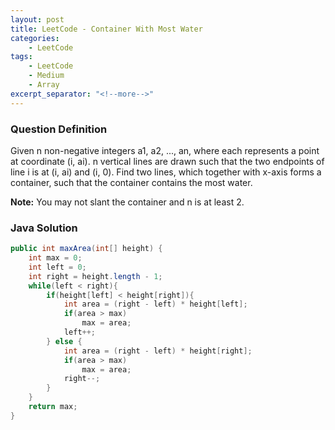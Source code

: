 ```yaml
---
layout: post
title: LeetCode - Container With Most Water
categories:
    - LeetCode
tags:
    - LeetCode
    - Medium
    - Array
excerpt_separator: "<!--more-->"
---
```


### Question Definition

Given n non-negative integers a1, a2, ..., an, where each represents a point at coordinate (i, ai). n vertical lines are drawn such that the two endpoints of line i is at (i, ai) and (i, 0). Find two lines, which together with x-axis forms a container, such that the container contains the most water.
<!--more-->

**Note:** You may not slant the container and n is at least 2.

### Java Solution
```java
public int maxArea(int[] height) {
    int max = 0;
    int left = 0;
    int right = height.length - 1;
    while(left < right){
        if(height[left] < height[right]){
            int area = (right - left) * height[left];
            if(area > max)
                max = area;
            left++;
        } else {
            int area = (right - left) * height[right];
            if(area > max)
                max = area;
            right--;
        }
    }
    return max;
}
```